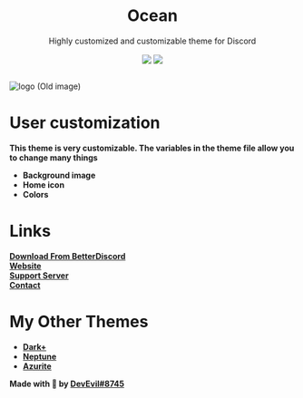 <div align="center" dir="auto">
<h1 align="center">Ocean</h1>
<p align="center">Highly customized and customizable theme for Discord</p>
<a align="center" href="https://betterdiscord.app/theme/Ocean" rel="nofollow"><img align="center" src="https://media.tenor.com/VZMGMHTJsZwAAAAC/undertale-yellow-flowers.gif"max-width: 100%;"></a>
<a align="center" href="https://discord.gg/jsQ9UP7kCA" rel="nofollow"><img align="center" src="https://img.shields.io/discord/763094597454397490?color=5865F2&labelColor=white&label=Support%20Server&logo=Discord" style="max-width: 100%;"></a>
</div>
<br>


![logo](https://cdn.discordapp.com/attachments/468141324906921984/875302120553861160/main.png)
(Old image)

# User customization
**This theme is very customizable. The variables in the theme file allow you to change many things**
- **Background image**
- **Home icon**
- **Colors**

# Links 
**[Download From BetterDiscord](https://betterdiscord.app/theme/Ocean)** <br>
**[Website](https://devevil.com)** <br>
**[Support Server](https://discord.gg/jsQ9UP7kCA)** <br>
**[Contact](https://devevil.com/contact)** <br>

# My Other Themes
- **[Dark+](https://betterdiscord.app/theme/Dark%2B)**
- **[Neptune](https://betterdiscord.app/theme/Neptune)**
- **[Azurite](https://betterdiscord.app/theme/Azurite)**

**Made with 💙 by [DevEvil#8745](https://devevil.com/)**

